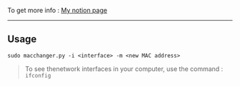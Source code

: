 To get more info : [My notion page]( https://mhardik003.notion.site/Cyber-Sec-Tools-in-Python-c89d416c8a4b41cbabed799db2639c )
 
---

## Usage
```
sudo macchanger.py -i <interface> -m <new MAC address>
```
 > To see thenetwork interfaces in your computer, use the command : 
    ```
    ifconfig
    ```
 
